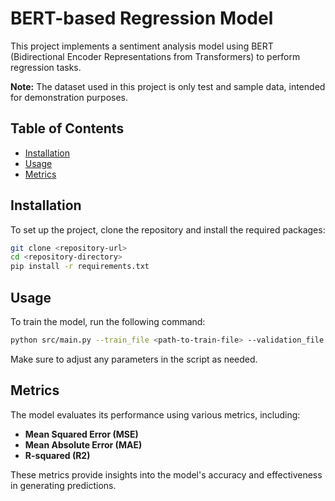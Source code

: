 # BERT-based Regression Model

This project implements a sentiment analysis model using BERT (Bidirectional Encoder Representations from Transformers) to perform regression tasks. 

**Note:** The dataset used in this project is only test and sample data, intended for demonstration purposes.

## Table of Contents

- [Installation](#installation)
- [Usage](#usage)
- [Metrics](#metrics)


## Installation

To set up the project, clone the repository and install the required packages:
```bash
git clone <repository-url>
cd <repository-directory>
pip install -r requirements.txt
```

## Usage

To train the model, run the following command:

```bash
python src/main.py --train_file <path-to-train-file> --validation_file <path-to-validation-file> --test_file <path-to-test-file>
```

Make sure to adjust any parameters in the script as needed.

## Metrics

The model evaluates its performance using various metrics, including:

- **Mean Squared Error (MSE)**
- **Mean Absolute Error (MAE)**
- **R-squared (R2)**

These metrics provide insights into the model's accuracy and effectiveness in generating predictions.
